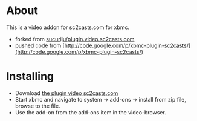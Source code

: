 About
====================
This is a video addon for sc2casts.com for xbmc.

* forked from [sucuriju/plugin.video.sc2casts.com](https://github.com/sucuriju/plugin.video.sc2casts.com)
* pushed code from [http://code.google.com/p/xbmc-plugin-sc2casts/](http://code.google.com/p/xbmc-plugin-sc2casts/)

Installing
====================
* Download [the plugin video sc2casts.com](https://github.com/stombi/plugin.video.sc2casts.com/zipball/master)
* Start xbmc and navigate to system -> add-ons -> install from zip file, browse to the file.
* Use the add-on from the add-ons item in the video-browser.
